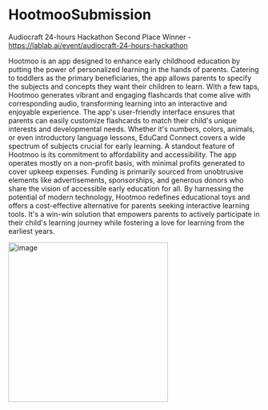 # HootmooSubmission

Audiocraft 24-hours Hackathon Second Place Winner - https://lablab.ai/event/audiocraft-24-hours-hackathon

Hootmoo is an app designed to enhance early childhood education by putting the power of personalized learning in the hands of parents. 
Catering to toddlers as the primary beneficiaries, the app allows parents to specify the subjects and concepts they want their children to learn. 
With a few taps, Hootmoo generates vibrant and engaging flashcards that come alive with corresponding audio, transforming learning into an interactive and enjoyable experience. 
The app's user-friendly interface ensures that parents can easily customize flashcards to match their child's unique interests and developmental needs. 
Whether it's numbers, colors, animals, or even introductory language lessons, EduCard Connect covers a wide spectrum of subjects crucial for early learning. 
A standout feature of Hootmoo is its commitment to affordability and accessibility. 
The app operates mostly on a non-profit basis, with minimal profits generated to cover upkeep expenses. 
Funding is primarily sourced from unobtrusive elements like advertisements, sponsorships, and generous donors who share the vision of accessible early education for all. 
By harnessing the potential of modern technology, Hootmoo redefines educational toys and offers a cost-effective alternative for parents seeking interactive learning tools. 
It's a win-win solution that empowers parents to actively participate in their child's learning journey while fostering a love for learning from the earliest years.

<img width="319" alt="image" src="https://github.com/AntonVarsh/HootmooSubmission/assets/129674945/56d71094-dfcd-45aa-90c0-6fba7079c2a9">
